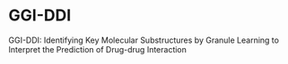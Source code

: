 # GGI-DDI
GGI-DDI: Identifying Key Molecular Substructures by Granule Learning to Interpret the Prediction of Drug-drug Interaction

